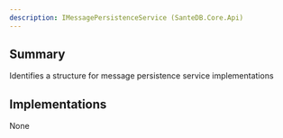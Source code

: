 ```yaml
---
description: IMessagePersistenceService (SanteDB.Core.Api)
---
```


## Summary
Identifies a structure for message persistence service implementations

## Implementations

None

